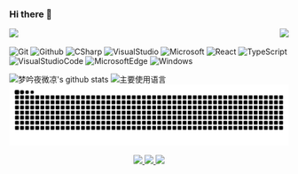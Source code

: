 ### Hi there 👋
<p>
  <img src="https://count.getloli.com/get/@1162321341?theme=rule34">
  <img src="https://weather-icon.journeyad.repl.co/@shenzhen?v=1" align="right">
</p>

![Git](https://img.shields.io/badge/Git-F05032?style=flat-square&logo=Git&logoColor=white)
![Github](https://img.shields.io/badge/GitHub-161b22?style=flat-square&logo=GitHub&logoColor=white)
![CSharp](https://img.shields.io/badge/CSharp-2e2960?style=flat-square&logo=CSharp&logoColor=white)
![VisualStudio](https://img.shields.io/badge/VisualStudio-a578dc?style=flat-square&logo=VisualStudio&logoColor=white)
![Microsoft](https://img.shields.io/badge/Microsoft-999999?style=flat-square&logo=Microsoft&logoColor=white)
![React](https://img.shields.io/badge/React-51adc2?style=flat-square&logo=React&logoColor=white)
![TypeScript](https://img.shields.io/badge/TypeScript-3178c6?style=flat-square&logo=TypeScript&logoColor=white)
![VisualStudioCode](https://img.shields.io/badge/VisualStudioCode-24bfa5?style=flat-square&logo=VisualStudioCode&logoColor=white)
![MicrosoftEdge](https://img.shields.io/badge/MicrosoftEdge-0078D7?style=flat-square&logo=MicrosoftEdge&logoColor=white)
![Windows](https://img.shields.io/badge/Windows-3776AB?style=flat-square&logo=Windows&logoColor=white)

![梦吟夜微凉's github stats](https://github-readme-stats.vercel.app/api?username=1162321341&hide_title=false&hide_border=true&show_icons=true&include_all_commits=true&line_height=21&bg_color=0,EC6C6C,FFD479,FFFC79,73FA79&theme=graywhite&locale=cn)
![主要使用语言](https://api.githubtrends.io/user/svg/1162321341/langs?time_range=one_year&include_private=True&loc_metric=changed&compact=True&theme=dark)
  <picture>
    <source media="(prefers-color-scheme: dark)" srcset="dist/github-snake-dark.svg" />
    <!--<source media="(prefers-color-scheme: light)" srcset="dist/github-snake.svg" />-->
    <img alt="github-snake" src="dist/github-snake.svg" />
  </picture>
<p align="center">
  <a href="https://github.com/1162321341">
    <img src="http://github-profile-summary-cards.vercel.app/api/cards/profile-details?username=1162321341&theme=transparent" />
  </a>
  <a href="https://github.com/1162321341">
    <img src="https://github-readme-streak-stats.herokuapp.com/?user=1162321341&hide_border=true&card_width=338&theme=transparent" />
  </a>
  <a href="https://github.com/1162321341">
    <img src="http://github-profile-summary-cards.vercel.app/api/cards/stats?username=1162321341&theme=transparent" />
  </a>
</p>
<!--<div align="center"><img src="https://cdn.jsdelivr.net/gh/1162321341/1162321341/assets/github-contribution-grid-snake.svg" /></div>-->


<!--
**1162321341/1162321341** is a ✨ _special_ ✨ repository because its `README.md` (this file) appears on your GitHub profile.

Here are some ideas to get you started:

- 🔭 I’m currently working on ...
- 🌱 I’m currently learning ...
- 👯 I’m looking to collaborate on ...
- 🤔 I’m looking for help with ...
- 💬 Ask me about ...
- 📫 How to reach me: ...
- 😄 Pronouns: ...
- ⚡ Fun fact: ...
-->
